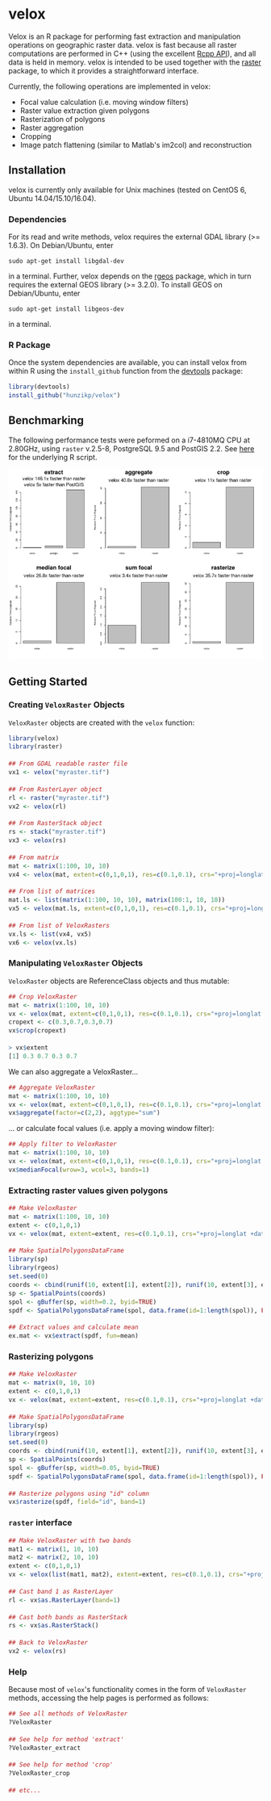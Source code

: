 # velox

Velox is an R package for performing fast extraction and manipulation operations on geographic raster data. velox is fast because all raster computations are performed in C++ (using the excellent [Rcpp API](http://www.rcpp.org/)), and all data is held in memory. velox is intended to be used together with the [raster](https://cran.r-project.org/web/packages/raster/index.html) package, to which it provides a straightforward interface.

Currently, the following operations are implemented in velox:
+ Focal value calculation (i.e. moving window filters)
+ Raster value extraction given polygons
+ Rasterization of polygons
+ Raster aggregation
+ Cropping
+ Image patch flattening (similar to Matlab's im2col) and reconstruction


## Installation

velox is currently only available for Unix machines (tested on CentOS 6, Ubuntu 14.04/15.10/16.04).

### Dependencies

For its read and write methods, velox requires the external GDAL library (>= 1.6.3). 
On Debian/Ubuntu, enter
```shell
sudo apt-get install libgdal-dev
```
in a terminal.
Further, velox depends on the [rgeos](https://cran.r-project.org/web/packages/rgeos/index.html) package, which in turn requires the external GEOS library (>= 3.2.0).
To install GEOS on Debian/Ubuntu, enter
```shell
sudo apt-get install libgeos-dev
```
in a terminal.

### R Package
Once the system dependencies are available, you can install velox from within R using the `install_github` function from the [devtools](https://cran.r-project.org/web/packages/devtools/index.html) package:
```R
library(devtools)
install_github("hunzikp/velox")
```


## Benchmarking

The following performance tests were peformed on a i7-4810MQ CPU at 2.80GHz, using `raster` v.2.5-8, PostgreSQL 9.5 and PostGIS 2.2.
See [here](vignettes/benchmarking.R) for the underlying R script.

![](vignettes/benchmark.png "velox benchmark")


## Getting Started

### Creating `VeloxRaster` Objects

`VeloxRaster` objects are created with the `velox` function:
```R
library(velox)
library(raster)

## From GDAL readable raster file
vx1 <- velox("myraster.tif")

## From RasterLayer object
rl <- raster("myraster.tif")
vx2 <- velox(rl)

## From RasterStack object
rs <- stack("myraster.tif")
vx3 <- velox(rs)

## From matrix
mat <- matrix(1:100, 10, 10)
vx4 <- velox(mat, extent=c(0,1,0,1), res=c(0.1,0.1), crs="+proj=longlat +datum=WGS84 +no_defs")

## From list of matrices
mat.ls <- list(matrix(1:100, 10, 10), matrix(100:1, 10, 10))
vx5 <- velox(mat.ls, extent=c(0,1,0,1), res=c(0.1,0.1), crs="+proj=longlat +datum=WGS84 +no_defs")

## From list of VeloxRasters
vx.ls <- list(vx4, vx5)
vx6 <- velox(vx.ls)
```

### Manipulating `VeloxRaster` Objects

`VeloxRaster` objects are ReferenceClass objects and thus mutable:
```R
## Crop VeloxRaster
mat <- matrix(1:100, 10, 10)
vx <- velox(mat, extent=c(0,1,0,1), res=c(0.1,0.1), crs="+proj=longlat +datum=WGS84 +no_defs")
cropext <- c(0.3,0.7,0.3,0.7)
vx$crop(cropext)

> vx$extent
[1] 0.3 0.7 0.3 0.7
```
We can also aggregate a VeloxRaster...
```R
## Aggregate VeloxRaster
mat <- matrix(1:100, 10, 10)
vx <- velox(mat, extent=c(0,1,0,1), res=c(0.1,0.1), crs="+proj=longlat +datum=WGS84 +no_defs")
vx$aggregate(factor=c(2,2), aggtype="sum")
```
... or calculate focal values (i.e. apply a moving window filter):
```R
## Apply filter to VeloxRaster
mat <- matrix(1:100, 10, 10)
vx <- velox(mat, extent=c(0,1,0,1), res=c(0.1,0.1), crs="+proj=longlat +datum=WGS84 +no_defs")
vx$medianFocal(wrow=3, wcol=3, bands=1)
```

### Extracting raster values given polygons

```R
## Make VeloxRaster
mat <- matrix(1:100, 10, 10)
extent <- c(0,1,0,1)
vx <- velox(mat, extent=extent, res=c(0.1,0.1), crs="+proj=longlat +datum=WGS84 +no_defs")

## Make SpatialPolygonsDataFrame
library(sp)
library(rgeos)
set.seed(0)
coords <- cbind(runif(10, extent[1], extent[2]), runif(10, extent[3], extent[4]))
sp <- SpatialPoints(coords)
spol <- gBuffer(sp, width=0.2, byid=TRUE)
spdf <- SpatialPolygonsDataFrame(spol, data.frame(id=1:length(spol)), FALSE)

## Extract values and calculate mean
ex.mat <- vx$extract(spdf, fun=mean)
```

### Rasterizing polygons

```R
## Make VeloxRaster
mat <- matrix(0, 10, 10)
extent <- c(0,1,0,1)
vx <- velox(mat, extent=extent, res=c(0.1,0.1), crs="+proj=longlat +datum=WGS84 +no_defs")

## Make SpatialPolygonsDataFrame
library(sp)
library(rgeos)
set.seed(0)
coords <- cbind(runif(10, extent[1], extent[2]), runif(10, extent[3], extent[4]))
sp <- SpatialPoints(coords)
spol <- gBuffer(sp, width=0.05, byid=TRUE)
spdf <- SpatialPolygonsDataFrame(spol, data.frame(id=1:length(spol)), FALSE)

## Rasterize polygons using "id" column
vx$rasterize(spdf, field="id", band=1)
```

### `raster` interface

```R
## Make VeloxRaster with two bands
mat1 <- matrix(1, 10, 10)
mat2 <- matrix(2, 10, 10)
extent <- c(0,1,0,1)
vx <- velox(list(mat1, mat2), extent=extent, res=c(0.1,0.1), crs="+proj=longlat +datum=WGS84 +no_defs")

## Cast band 1 as RasterLayer
rl <- vx$as.RasterLayer(band=1)

## Cast both bands as RasterStack
rs <- vx$as.RasterStack()

## Back to VeloxRaster
vx2 <- velox(rs)
```

### Help

Because most of `velox`'s functionality comes in the form of `VeloxRaster` methods, accessing the help pages is performed as follows:

```R
## See all methods of VeloxRaster
?VeloxRaster

## See help for method 'extract'
?VeloxRaster_extract

## See help for method 'crop'
?VeloxRaster_crop

## etc...
```





